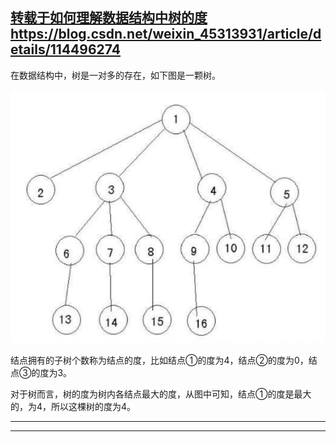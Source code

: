 ## [转载于如何理解数据结构中树的度https://blog.csdn.net/weixin_45313931/article/details/114496274](https://blog.csdn.net/weixin_45313931/article/details/114496274)



在数据结构中，树是一对多的存在，如下图是一颗树。

![image-20240723150000682](../../../images/image-20240723150000682.png)

结点拥有的子树个数称为结点的度，比如结点①的度为4，结点②的度为0，结点③的度为3。

对于树而言，树的度为树内各结点最大的度，从图中可知，结点①的度是最大的，为4，所以这棵树的度为4。

---

---

